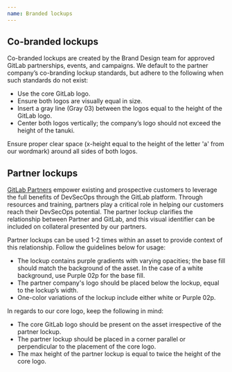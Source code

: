 ```yaml
---
name: Branded lockups
---
```


## Co-branded lockups

Co-branded lockups are created by the Brand Design team for approved GitLab partnerships, events, and campaigns. We default to the partner company’s co-branding lockup standards, but adhere to the following when such standards do not exist:

- Use the core GitLab logo.
- Ensure both logos are visually equal in size.
- Insert a gray line (Gray 03) between the logos equal to the height of the GitLab logo.
- Center both logos vertically; the company’s logo should not exceed the height of the tanuki.

Ensure proper clear space (x-height equal to the height of the letter 'a' from our wordmark) around all sides of both logos.

<figure-img label="Co-branding lockup with clear space equal to the width of the lowercase 'a' from the wordmark" src="/img/brand/co-branding.svg"></figure-img>

## Partner lockups

[GitLab Partners](https://handbook.gitlab.com/handbook/resellers/) empower existing and prospective customers to leverage the full benefits of DevSecOps through the GitLab platform. Through resources and training, partners play a critical role in helping our customers reach their DevSecOps potential. The partner lockup clarifies the relationship between Partner and GitLab, and this visual identifier can be included on collateral presented by our partners.

Partner lockups can be used 1-2 times within an asset to provide context of this relationship. Follow the guidelines below for usage:

- The lockup contains purple gradients with varying opacities; the base fill should match the background of the asset. In the case of a white background, use Purple 02p for the base fill.
- The partner company's logo should be placed below the lockup, equal to the lockup’s width.
- One-color variations of the lockup include either white or Purple 02p.

In regards to our core logo, keep the following in mind:

- The core GitLab logo should be present on the asset irrespective of the partner lockup.
- The partner lockup should be placed in a corner parallel or perpendicular to the placement of the core logo.
- The max height of the partner lockup is equal to twice the height of the core logo. 

<figure-img label="Partner lockup on dark and light backgrounds" src="/img/brand/partner-lockup.svg"></figure-img>

<figure-img label="Partner lockup construction" src="/img/brand/partner-lockup-construction.svg"></figure-img>
